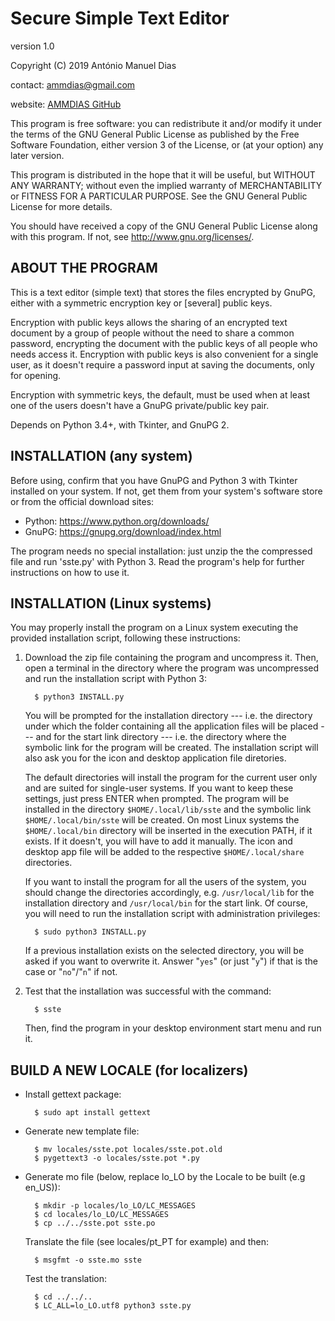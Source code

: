 Secure Simple Text Editor
=========================
version 1.0

Copyright (C) 2019 António Manuel Dias

contact: ammdias@gmail.com

website: [AMMDIAS GitHub](https://github.com/ammdias/sste)

This program is free software: you can redistribute it and/or modify
it under the terms of the GNU General Public License as published by
the Free Software Foundation, either version 3 of the License, or
(at your option) any later version.

This program is distributed in the hope that it will be useful,
but WITHOUT ANY WARRANTY; without even the implied warranty of
MERCHANTABILITY or FITNESS FOR A PARTICULAR PURPOSE.  See the
GNU General Public License for more details.

You should have received a copy of the GNU General Public License
along with this program.  If not, see <http://www.gnu.org/licenses/>.


## ABOUT THE PROGRAM

This is a text editor (simple text) that stores the files encrypted
by GnuPG, either with a symmetric encryption key or [several] public keys.

Encryption with public keys allows the sharing of an encrypted text document
by a group of people without the need to share a common password, encrypting the
document with the public keys of all people who needs access it. Encryption with
public keys is also convenient for a single user, as it doesn't require a
password input at saving the documents, only for opening.

Encryption with symmetric keys, the default, must be used when at least one of
the users doesn't have a GnuPG private/public key pair.

Depends on Python 3.4+, with Tkinter, and GnuPG 2.


## INSTALLATION (any system)

Before using, confirm that you have GnuPG and Python 3 with Tkinter installed
on your system.  If not, get them from your system's software store or from
the official download sites:

* Python: https://www.python.org/downloads/
* GnuPG:  https://gnupg.org/download/index.html

The program needs no special installation: just unzip the the compressed
file and run 'sste.py' with Python 3.  Read the program's help for further
instructions on how to use it.


## INSTALLATION (Linux systems)

You may properly install the program on a Linux system executing the provided
installation script, following these instructions:

1. Download the zip file containing the program and uncompress it. Then, open a
   terminal in the directory where the program was uncompressed and run the
   installation script with Python 3:

         $ python3 INSTALL.py

   You will be prompted for the installation directory --- i.e. the directory
   under which the folder containing all the application files will be placed
   --- and for the start link directory --- i.e. the directory where the
   symbolic link for the program will be created. The installation script
   will also ask you for the icon and desktop application file diretories.

   The default directories will install the program for the current user only
   and are suited for single-user systems.  If you want to keep these
   settings, just press ENTER when prompted.  The program will be installed in
   the directory `$HOME/.local/lib/sste` and the symbolic link
   `$HOME/.local/bin/sste` will be created.  On most Linux systems the
   `$HOME/.local/bin` directory will be inserted in the execution PATH, if it
   exists. If it doesn't, you will have to add it manually. The icon and
   desktop app file will be added to the respective `$HOME/.local/share`
   directories.

   If you want to install the program for all the users of the system, you
   should change the directories accordingly, e.g. `/usr/local/lib` for the
   installation directory and `/usr/local/bin` for the start link.  Of
   course, you will need to run the installation script with administration
   privileges:

         $ sudo python3 INSTALL.py

   If a previous installation exists on the selected directory, you will be
   asked if you want to overwrite it.  Answer "`yes`" (or just "`y`") if that
   is the case or "`no`"/"`n`" if not.
     
2. Test that the installation was successful with the command:

         $ sste

   Then, find the program in your desktop environment start menu and run it.


## BUILD A NEW LOCALE (for localizers)

* Install gettext package:

        $ sudo apt install gettext
    
* Generate new template file:

        $ mv locales/sste.pot locales/sste.pot.old
        $ pygettext3 -o locales/sste.pot *.py
    
* Generate mo file (below, replace lo_LO by the Locale to be built (e.g en_US)):

        $ mkdir -p locales/lo_LO/LC_MESSAGES
        $ cd locales/lo_LO/LC_MESSAGES
        $ cp ../../sste.pot sste.po
        
  Translate the file (see locales/pt_PT for example) and then:
  
        $ msgfmt -o sste.mo sste
        
  Test the translation:
  
        $ cd ../../..
        $ LC_ALL=lo_LO.utf8 python3 sste.py
